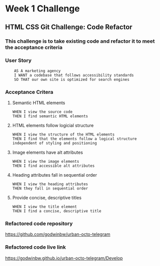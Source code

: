 # **Week 1 Challenge**

## **HTML CSS Git Challenge: Code Refactor**

### This challenge is to take existing code and refactor it to meet the acceptance criteria

### **User Story**

        AS A marketing agency
        I WANT a codebase that follows accessibility standards
        SO THAT our own site is optimized for search engines

### **Acceptance Critera**

1.  Semantic HTML elements

        WHEN I view the source code
        THEN I find semantic HTML elements

2.  HTML elements follow logicial structure

        WHEN I view the structure of the HTML elements
        THEN I find that the elements follow a logical structure independent of styling and positioning

3.  Image elements have alt attributes

        WHEN I view the image elements
        THEN I find accessible alt attributes

4.  Heading attributes fall in sequential order

        WHEN I view the heading attributes
        THEN they fall in sequential order

5.  Provide concise, descriptive titles

        WHEN I view the title element
        THEN I find a concise, descriptive title

### **Refactored code repository**

https://github.com/godwinbw/urban-octo-telegram

### **Refactored code live link**

https://godwinbw.github.io/urban-octo-telegram/Develop
